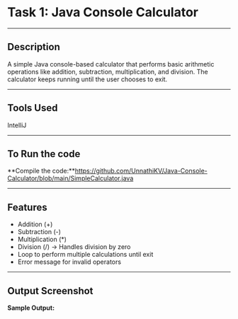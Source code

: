# Task 1: Java Console Calculator
---
## Description
A simple Java console-based calculator that performs basic arithmetic operations like addition, subtraction, multiplication, and division. The calculator keeps running until the user chooses to exit.

---

## Tools Used
 IntelliJ
 
---

## To Run the code
 **Compile the code:**https://github.com/UnnathiKV/Java-Console-Calculator/blob/main/SimpleCalculator.java

---

## Features
- Addition (+)
- Subtraction (-)
- Multiplication (*)
- Division (/) → Handles division by zero
- Loop to perform multiple calculations until exit
- Error message for invalid operators

---

## Output Screenshot
**Sample Output:**

